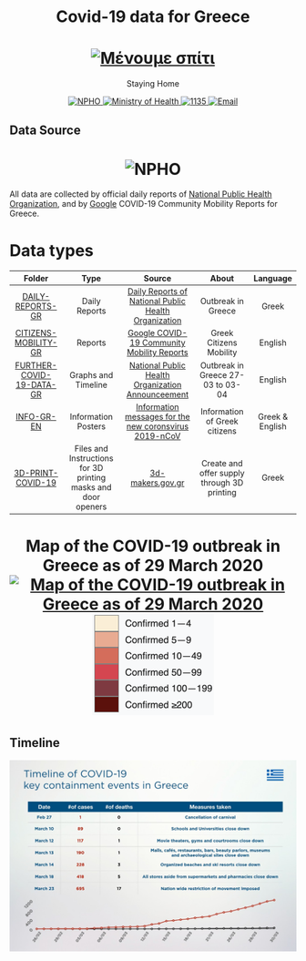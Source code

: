 <h1 align="center">Covid-19 data for Greece
</h1>
<h1 align="center">
  <a href="https://menoumespiti.gr/" title="Staying Home">
    <img alt="Μένουμε σπίτι" src="https://menoumespiti.gr/wp-content/uploads/2020/03/menoume_spiti-600-600-plain.svg" width="164px" height="189px" />
  </a>
  <br />
</h1>

<p align="center">
  Staying Home
</p>

<div align="center">
  <a href="https://eody.gov.gr/en/">
    <img alt="NPHO" src="https://img.shields.io/badge/NPHO-blue.svg" />
  </a>
  <a href="https://www.moh.gov.gr/">
    <img alt="Ministry of Health" src="https://img.shields.io/badge/Ministry of Health-orange.svg" />
  </a>
  <a href="https://tel:1135">
    <img alt="1135" src="https://img.shields.io/badge/1135-green.svg" />
  </a>  
  <a href="mailto:info@eody.gov.gr">
    <img alt="Email" src="https://img.shields.io/badge/info@eody.gov.gr-red.svg" />
  </a>
</div>


## Data Source
<h1 align="center" href="https://eody.gov.gr/en/" title="National Public Health Organization">
    <img alt="NPHO" src="https://eody.gov.gr/wp-content/themes/egritosTpl/images/eody-en.png" width="164px" height="189px" />
</h1>

All data are collected by official daily reports of [National Public Health Organization](https://eody.gov.gr/en/), and by [Google](https://www.google.com/covid19/mobility/) COVID-19 Community Mobility Reports for Greece.


# Data types

Folder | Type | Source | About | Language
:------:|:--------:|:--------:|:--------:|:--------:|
[DAILY-REPORTS-GR](https://eody.gov.gr/en/) | Daily Reports | [Daily Reports of National Public Health Organization](https://eody.gov.gr/epidimiologika-statistika-dedomena/imerisies-ektheseis-covid-19/) | Outbreak in Greece | Greek
[CITIZENS-MOBILITY-GR](https://eody.gov.gr/) | Reports | [Google COVID-19 Community Mobility Reports](https://www.google.com/covid19/mobility/) | Greek Citizens Mobility | English
[FURTHER-COVID-19-DATA-GR](https://github.com/estamos/COVID-19-GR-DATA/tree/master/FURTHER-COVID-19-DATA-GR) | Graphs and Timeline | [National Public Health Organization Announceement](https://eody.gov.gr/en/further-covid-19-data-from-greece/) | Outbreak in Greece 27-03 to 03-04 | English
[INFO-GR-EN](https://github.com/estamos/COVID-19-GR-DATA/tree/master/INFO-GR-EN) | Information Posters | [Information messages for the new coronsvirus 2019-nCoV](https://eody.gov.gr/enimerotika-minymata-gia-ton-neo-koronaio-2019-ncov/) | Information of Greek citizens | Greek & English
[3D-PRINT-COVID-19](https://github.com/estamos/COVID-19-GR-DATA/tree/master/3D-PRINT-COVID-19) |  Files and Instructions for 3D printing masks and door openers | [3d-makers.gov.gr](https://3d-makers.gov.gr/) | Create and offer supply through 3D printing | Greek

<h1 align="center">Map of the COVID-19 outbreak in Greece as of 29 March 2020
  <a href="https://en.wikipedia.org/wiki/2020_coronavirus_pandemic_in_Greece" title="Χάρτης της έξαρσης COVID-19 στην Ελλάδα ως και τις 29 Μαρτίου">
    <img alt="Map of the COVID-19 outbreak in Greece as of 29 March 2020" src="https://upload.wikimedia.org/wikipedia/commons/thumb/7/79/COVID-19_Outbreak_Cases_in_Greece_per_regional_unit_%28prefecture%29.svg/2498px-COVID-19_Outbreak_Cases_in_Greece_per_regional_unit_%28prefecture%29.svg.png" />
    <img alt="Map of the COVID-19 outbreak in Greece as of 29 March 2020" src="https://raw.githubusercontent.com/estamos/COVID-19-GR-DATA/master/FURTHER-COVID-19-DATA-GR/COVID-19_Outbreak_Cases_in_Greece_per_regional_unit_EN.png" width="214px" height="178px"/>    
  </a>
  <br />
</h1>

## Timeline
<a href="https://github.com/estamos/COVID-19-GR-DATA/blob/master/FURTHER-COVID-19-DATA-GR/COVID-19-Timeline-Key-Containment-Events-in-Greece.jpg">
    <img alt="Timeline Key Containment Events in Greece" src="https://raw.githubusercontent.com/estamos/COVID-19-GR-DATA/master/FURTHER-COVID-19-DATA-GR/COVID-19-Timeline-Key-Containment-Events-in-Greece.jpg" />
  </a>

